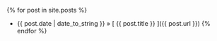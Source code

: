 {% for post in site.posts %}
* {{ post.date | date_to_string }} &raquo; [ {{ post.title }} ]({{ post.url }})
{% endfor %}
